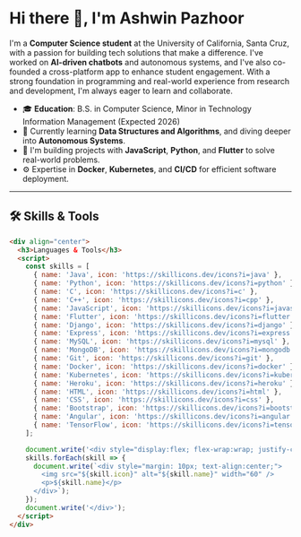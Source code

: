 # Hi there 👋, I'm Ashwin Pazhoor

I'm a **Computer Science student** at the University of California, Santa Cruz, with a passion for building tech solutions that make a difference. I've worked on **AI-driven chatbots** and autonomous systems, and I've also co-founded a cross-platform app to enhance student engagement. With a strong foundation in programming and real-world experience from research and development, I'm always eager to learn and collaborate.

- 🎓 **Education**: B.S. in Computer Science, Minor in Technology Information Management (Expected 2026)
- 🌱 Currently learning **Data Structures and Algorithms**, and diving deeper into **Autonomous Systems**.
- 🔧 I'm building projects with **JavaScript**, **Python**, and **Flutter** to solve real-world problems.
- ⚙️ Expertise in **Docker**, **Kubernetes**, and **CI/CD** for efficient software deployment.

---

## 🛠 Skills & Tools

```html
<div align="center">
  <h3>Languages & Tools</h3>
  <script>
    const skills = [
      { name: 'Java', icon: 'https://skillicons.dev/icons?i=java' },
      { name: 'Python', icon: 'https://skillicons.dev/icons?i=python' },
      { name: 'C', icon: 'https://skillicons.dev/icons?i=c' },
      { name: 'C++', icon: 'https://skillicons.dev/icons?i=cpp' },
      { name: 'JavaScript', icon: 'https://skillicons.dev/icons?i=javascript' },
      { name: 'Flutter', icon: 'https://skillicons.dev/icons?i=flutter' },
      { name: 'Django', icon: 'https://skillicons.dev/icons?i=django' },
      { name: 'Express', icon: 'https://skillicons.dev/icons?i=express' },
      { name: 'MySQL', icon: 'https://skillicons.dev/icons?i=mysql' },
      { name: 'MongoDB', icon: 'https://skillicons.dev/icons?i=mongodb' },
      { name: 'Git', icon: 'https://skillicons.dev/icons?i=git' },
      { name: 'Docker', icon: 'https://skillicons.dev/icons?i=docker' },
      { name: 'Kubernetes', icon: 'https://skillicons.dev/icons?i=kubernetes' },
      { name: 'Heroku', icon: 'https://skillicons.dev/icons?i=heroku' },
      { name: 'HTML', icon: 'https://skillicons.dev/icons?i=html' },
      { name: 'CSS', icon: 'https://skillicons.dev/icons?i=css' },
      { name: 'Bootstrap', icon: 'https://skillicons.dev/icons?i=bootstrap' },
      { name: 'Angular', icon: 'https://skillicons.dev/icons?i=angular' },
      { name: 'TensorFlow', icon: 'https://skillicons.dev/icons?i=tensorflow' }
    ];

    document.write('<div style="display:flex; flex-wrap:wrap; justify-content:center;">');
    skills.forEach(skill => {
      document.write(`<div style="margin: 10px; text-align:center;">
        <img src="${skill.icon}" alt="${skill.name}" width="60" />
        <p>${skill.name}</p>
      </div>`);
    });
    document.write('</div>');
  </script>
</div>